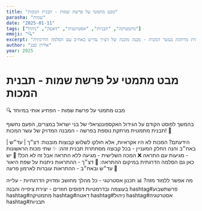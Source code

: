 ```yaml
---
title: "מבט מתמטי על פרשת שמות - תבנית המכות"
parasha: "שמות"
date: "2025-01-11"
tags: ["מתמטיקה", "תבניות", "אסטרטגיה", "דאטה", "ניהול"]
emoji: "🔍"
excerpt: "תבנית מתמטית מרתקת בעשר המכות - מבנה מובנה של דצ״ך עד״ש באח״ב עם הסלמה הדרגתית"
author: "אלירן סבג"
year: 2025
---
```


# מבט מתמטי על פרשת שמות - תבנית המכות

🔍 מבט מתמטי על פרשת שמות - הפתיע אותי במיוחד

בהמשך לפוסט הקודם על הגידול האקספוננציאלי של בני ישראל במצרים, הפעם נחשוף תבנית מתמטית מרתקת נוספת בפרשה - המבנה המדויק של עשר המכות! 🎯

הידעתם? המכות לא היו אקראיות, אלא חולקו לשלוש קבוצות מובנות: דצ״ך | עד״ש | באח״ב
והנה החלק המעניין - בכל קבוצה מסתתרת תבנית זהה: ✨ שתי מכות הראשונות - מגיעות עם התראה ❌ המכה השלישית - מגיעה ללא התראה
אבל זה לא הכל! 🤯
יש כאן גם הסלמה הדרגתית במיקום ההתראה:
 🌊 דצ״ך - ההתראות ניתנות על שפת היאור 👑 
עד״ש ובאח״ב - ההתראות עוברות לארמון פרעה

מה אפשר ללמוד מזה? 📊
תכנון אסטרטגי - כל מהלך מחושב ומדויק
הדרגתיות - עלייה בעוצמה ובדרמטיות
דפוסים חוזרים - יצירת ציפייה והבנה
hashtag#פרשתשבוע hashtag#מתמטיקה hashtag#דאטה hashtag#ניהול hashtag#אסטרטגיה hashtag#תבניות
